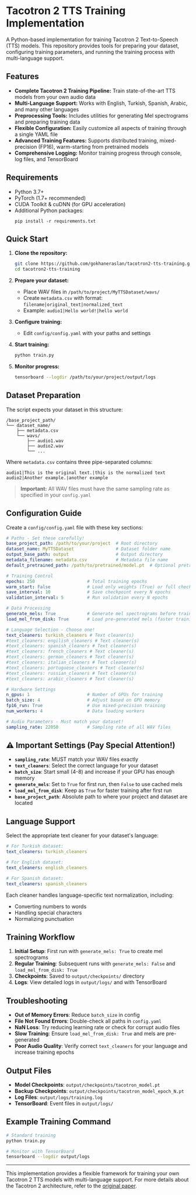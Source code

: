 # Tacotron 2 TTS Training Implementation

A Python-based implementation for training Tacotron 2 Text-to-Speech (TTS) models. This repository provides tools for preparing your dataset, configuring training parameters, and running the training process with multi-language support.

## Features

- **Complete Tacotron 2 Training Pipeline:** Train state-of-the-art TTS models from your own audio data
- **Multi-Language Support:** Works with English, Turkish, Spanish, Arabic, and many other languages
- **Preprocessing Tools:** Includes utilities for generating Mel spectrograms and preparing training data
- **Flexible Configuration:** Easily customize all aspects of training through a single YAML file
- **Advanced Training Features:** Supports distributed training, mixed-precision (FP16), warm-starting from pretrained models
- **Comprehensive Logging:** Monitor training progress through console, log files, and TensorBoard

## Requirements

- Python 3.7+
- PyTorch (1.7+ recommended)
- CUDA Toolkit & cuDNN (for GPU acceleration)
- Additional Python packages:
  ```
  pip install -r requirements.txt
  ```

## Quick Start

1. **Clone the repository:**
   ```bash
   git clone https://github.com/gokhaneraslan/tacotron2-tts-training.git
   cd tacotron2-tts-training
   ```

2. **Prepare your dataset:**
   - Place WAV files in `/path/to/project/MyTTSDataset/wavs/`
   - Create `metadata.csv` with format: `filename|original_text|normalized_text`
   - Example: `audio1|Hello world!|hello world`

3. **Configure training:**
   - Edit `config/config.yaml` with your paths and settings

4. **Start training:**
   ```bash
   python train.py
   ```

5. **Monitor progress:**
   ```bash
   tensorboard --logdir /path/to/your/project/output/logs
   ```

## Dataset Preparation

The script expects your dataset in this structure:

```
/base_project_path/
└── dataset_name/
    ├── metadata.csv
    └── wavs/
        ├── audio1.wav
        ├── audio2.wav
        └── ...
```

Where `metadata.csv` contains three pipe-separated columns:
```
audio1|This is the original text.|this is the normalized text
audio2|Another example.|another example
```

> **Important:** All WAV files must have the same sampling rate as specified in your `config.yaml`

## Configuration Guide

Create a `config/config.yaml` file with these key sections:

```yaml
# Paths - Set these carefully!
base_project_path: /path/to/your/project  # Root directory
dataset_name: MyTTSDataset                # Dataset folder name
output_base_path: output                  # Output directory
metadata_filename: metadata.csv           # Metadata file name
default_pretrained_path: /path/to/pretrained/model.pt  # Optional pretrained model

# Training Control
epochs: 250                    # Total training epochs
warm_start: False              # Load only weights (True) or full checkpoint (False)
save_interval: 10              # Save checkpoint every N epochs
validation_interval: 5         # Run validation every N epochs

# Data Processing  
generate_mels: True            # Generate mel spectrograms before training
load_mel_from_disk: True       # Load pre-generated mels (faster training)

# Language Selection - Choose one!
text_cleaners: turkish_cleaners # Text cleaner(s)
#text_cleaners: engilish_cleaners # Text cleaner(s)
#text_cleaners: spanish_cleaners # Text cleaner(s)
#text_cleaners: french_cleaners # Text cleaner(s)
#text_cleaners: german_cleaners # Text cleaner(s)
#text_cleaners: italian_cleaners # Text cleaner(s)
#text_cleaners: portuguese_cleaners # Text cleaner(s)
#text_cleaners: russian_cleaners # Text cleaner(s)
#text_cleaners: arabic_cleaners # Text cleaner(s)

# Hardware Settings
n_gpus: 1                      # Number of GPUs for training
batch_size: 4                  # Adjust based on GPU memory
fp16_run: True                 # Use mixed-precision training
num_workers: 4                 # Data loading workers

# Audio Parameters - Must match your dataset!
sampling_rate: 22050           # Sampling rate of all WAV files
```

## ⚠️ Important Settings (Pay Special Attention!)

- **`sampling_rate`**: MUST match your WAV files exactly
- **`text_cleaners`**: Select the correct language for your dataset
- **`batch_size`**: Start small (4-8) and increase if your GPU has enough memory
- **`generate_mels`**: Set to `True` for first run, then `False` to use cached mels
- **`load_mel_from_disk`**: Keep as `True` for faster training after first run
- **`base_project_path`**: Absolute path to where your project and dataset are located

## Language Support

Select the appropriate text cleaner for your dataset's language:

```yaml
# For Turkish dataset:
text_cleaners: turkish_cleaners

# For English dataset:
text_cleaners: english_cleaners

# For Spanish dataset:
text_cleaners: spanish_cleaners
```

Each cleaner handles language-specific text normalization, including:
- Converting numbers to words
- Handling special characters
- Normalizing punctuation

## Training Workflow

1. **Initial Setup**: First run with `generate_mels: True` to create mel spectrograms
2. **Regular Training**: Subsequent runs with `generate_mels: False` and `load_mel_from_disk: True`
3. **Checkpoints**: Saved to `output/checkpoints/` directory
4. **Logs**: View detailed logs in `output/logs/` and with TensorBoard

## Troubleshooting

- **Out of Memory Errors**: Reduce `batch_size` in config
- **File Not Found Errors**: Double-check all paths in `config.yaml`
- **NaN Loss**: Try reducing learning rate or check for corrupt audio files
- **Slow Training**: Ensure `load_mel_from_disk: True` and mels are pre-generated
- **Poor Audio Quality**: Verify correct `text_cleaners` for your language and increase training epochs

## Output Files

- **Model Checkpoints**: `output/checkpoints/tacotron_model.pt`
- **Backup Checkpoints**: `output/checkpoints/tacotron_model_epoch_N.pt`
- **Log Files**: `output/logs/training.log`
- **TensorBoard**: Event files in `output/logs/`

## Example Training Command

```bash
# Standard training
python train.py

# Monitor with TensorBoard
tensorboard --logdir output/logs
```

---

This implementation provides a flexible framework for training your own Tacotron 2 TTS models with multi-language support. For more details about the Tacotron 2 architecture, refer to the [original paper](https://arxiv.org/abs/1712.05884).
